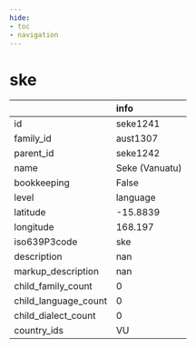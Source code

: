 ```yaml
---
hide:
- toc
- navigation
---
```

# ske
|                      | info           |
|:---------------------|:---------------|
| id                   | seke1241       |
| family_id            | aust1307       |
| parent_id            | seke1242       |
| name                 | Seke (Vanuatu) |
| bookkeeping          | False          |
| level                | language       |
| latitude             | -15.8839       |
| longitude            | 168.197        |
| iso639P3code         | ske            |
| description          | nan            |
| markup_description   | nan            |
| child_family_count   | 0              |
| child_language_count | 0              |
| child_dialect_count  | 0              |
| country_ids          | VU             |